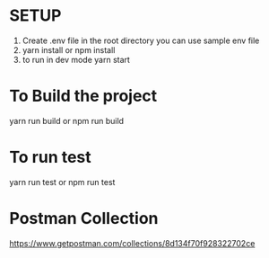 # SETUP

1. Create .env file in the root directory you can use sample env file
2. yarn install or npm install
3. to run in dev mode
   yarn start

# To Build the project

yarn run build or npm run build

# To run test

yarn run test or npm run test

# Postman Collection

https://www.getpostman.com/collections/8d134f70f928322702ce
